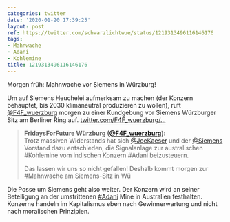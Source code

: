 ```yaml
---
categories: twitter
date: '2020-01-20 17:39:25'
layout: post
ref: https://twitter.com/schwarzlichtwue/status/1219313496116146176
tags:
- Mahnwache
- Adani
- Kohlemine
title: 1219313496116146176
---
```

Morgen früh: Mahnwache vor Siemens in Würzburg!



Um auf Siemens Heuchelei aufmerksam zu machen (der Konzern behauptet, bis 2030 klimaneutral produzieren zu wollen), ruft [@F4F_wuerzburg](https://twitter.com/F4F_wuerzburg) morgen zu einer Kundgebung vor Siemens Würzburger Sitz am Berliner Ring auf. [twitter.com/F4F_wuerzburg/…](https://twitter.com/F4F_wuerzburg/status/1219303508798857216) 
> <b>FridaysForFuture Würzburg ([@F4F_wuerzburg](https://twitter.com/F4F_wuerzburg)):</b>  
>Trotz massiven Widerstands hat sich [@JoeKaeser](https://twitter.com/JoeKaeser) und der [@Siemens](https://twitter.com/Siemens) Vorstand dazu entschieden, die Signalanlage zur australischen #Kohlemine vom indischen Konzern #Adani beizusteuern.  
>  
>Das lassen wir uns so nicht gefallen! Deshalb kommt morgen zur #Mahnwache am Siemens-Sitz in Wü    


Die Posse um Siemens geht also weiter. Der Konzern wird an seiner Beteiligung an der umstrittenen [#Adani](/t/adani) Mine in Australien festhalten. Konzerne handeln im Kapitalismus eben nach Gewinnerwartung und nicht nach moralischen Prinzipien. 
